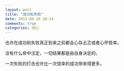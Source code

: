 ```yaml
---
layout: post
title: "成功和失败"
date: 2012-04-26 20:14
comments: true
categories: 闲心
---
```

也许在成功和失败真正到来之前都会心存忐忑或者心怀侥幸。

没有什么命中注定，一切结果都是由自身决定的。

一次失败的打击也许比一次侥幸的成功带来得更多。